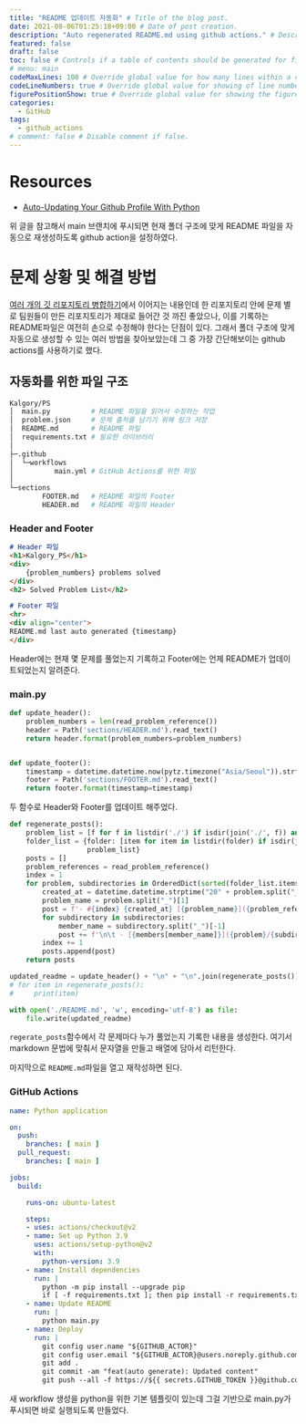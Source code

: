 ```yaml
---
title: "README 업데이트 자동화" # Title of the blog post.
date: 2021-08-06T01:25:18+09:00 # Date of post creation.
description: "Auto regenerated README.md using github actions." # Description used for search engine.
featured: false
draft: false
toc: false # Controls if a table of contents should be generated for first-level links automatically.
# menu: main
codeMaxLines: 100 # Override global value for how many lines within a code block before auto-collapsing.
codeLineNumbers: true # Override global value for showing of line numbers within code block.
figurePositionShow: true # Override global value for showing the figure label.
categories:
  - GitHub
tags:
  - github_actions
# comment: false # Disable comment if false.
---
```


# Resources

- [Auto-Updating Your Github Profile With Python](https://towardsdatascience.com/auto-updating-your-github-profile-with-python-cde87b638168)

위 글을 참고해서 main 브랜치에 푸시되면 현재 폴더 구조에 맞게 README 파일을 자동으로 재생성하도록 github action을 설정하였다. 

# 문제 상황 및 해결 방법

[여러 개의 깃 리포지토리 병합하기](https://wilddoubt.github.io/post/%EC%97%AC%EB%9F%AC-%EA%B0%9C%EC%9D%98-%EA%B9%83-%EB%A6%AC%ED%8F%AC%EC%A7%80%ED%86%A0%EB%A6%AC-%EB%B3%91%ED%95%A9%ED%95%98%EA%B8%B0)에서 이어지는 내용인데 한 리포지토리 안에 문제 별로 팀원들이 만든 리포지토리가 제대로 들어간 것 까진 좋았으나, 이를 기록하는 README파일은 여전히 손으로 수정해야 한다는 단점이 있다. 그래서 폴더 구조에 맞게 자동으로 생성할 수 있는 여러 방법을 찾아보았는데 그 중 가장 간단해보이는 github actions를 사용하기로 했다. 

## 자동화를 위한 파일 구조
```bash
Kalgory/PS
│  main.py          # README 파일을 읽어서 수정하는 작업
│  problem.json     # 문제 출처를 남기기 위해 링크 저장
│  README.md        # README 파일
│  requirements.txt # 필요한 라이브러리
│  
├─.github
│  └─workflows
│          main.yml # GitHub Actions를 위한 파일
│          
└─sections
        FOOTER.md   # README 파일의 Footer
        HEADER.md   # README 파일의 Header
```
### Header and Footer

```markdown
# Header 파일
<h1>Kalgory_PS</h1>
<div>
    {problem_numbers} problems solved
</div>
<h2> Solved Problem List</h2>

# Footer 파일
<hr>
<div align="center">
README.md last auto generated {timestamp}
</div>
```

Header에는 현재 몇 문제를 풀었는지 기록하고 Footer에는 언제 README가 업데이트되었는지 알려준다.

### main.py

```python
def update_header():
    problem_numbers = len(read_problem_reference())
    header = Path('sections/HEADER.md').read_text()
    return header.format(problem_numbers=problem_numbers)


def update_footer():
    timestamp = datetime.datetime.now(pytz.timezone("Asia/Seoul")).strftime("%c")
    footer = Path('sections/FOOTER.md').read_text()
    return footer.format(timestamp=timestamp)
```

두 함수로 Header와 Footer를 업데이트 해주었다. 

```python
def regenerate_posts():
    problem_list = [f for f in listdir('./') if isdir(join('./', f)) and f not in ignore_list]
    folder_list = {folder: [item for item in listdir(folder) if isdir(join('./', folder, item))] for folder in
                   problem_list}
    posts = []
    problem_references = read_problem_reference()
    index = 1
    for problem, subdirectories in OrderedDict(sorted(folder_list.items())).items():
        created_at = datetime.datetime.strptime("20" + problem.split("_")[0], "%Y%m%d").strftime("%Y.%m.%d")
        problem_name = problem.split("_")[1]
        post = f'- #{index} {created_at} [{problem_name}]({problem_references[problem_name]})'
        for subdirectory in subdirectories:
            member_name = subdirectory.split("_")[-1]
            post += f'\n\t - [{members[member_name]}]({problem}/{subdirectory})'
        index += 1
        posts.append(post)
    return posts

updated_readme = update_header() + "\n" + "\n".join(regenerate_posts()) + "\n" + update_footer()
# for item in regenerate_posts():
#     print(item)

with open('./README.md', 'w', encoding='utf-8') as file:
    file.write(updated_readme)
```

`regerate_posts`함수에서 각 문제마다 누가 풀었는지 기록한 내용을 생성한다. 여기서 markdown 문법에 맞춰서 문자열을 만들고 배열에 담아서 리턴한다.

마지막으로 `README.md`파일을 열고 재작성하면 된다.

### GitHub Actions

```yaml
name: Python application

on:
  push:
    branches: [ main ]
  pull_request:
    branches: [ main ]

jobs:
  build:

    runs-on: ubuntu-latest

    steps:
    - uses: actions/checkout@v2
    - name: Set up Python 3.9
      uses: actions/setup-python@v2
      with:
        python-version: 3.9
    - name: Install dependencies
      run: |
        python -m pip install --upgrade pip
        if [ -f requirements.txt ]; then pip install -r requirements.txt; fi
    - name: Update README
      run: |
        python main.py
    - name: Deploy
      run: |
        git config user.name "${GITHUB_ACTOR}"
        git config user.email "${GITHUB_ACTOR}@users.noreply.github.com"
        git add .
        git commit -am "feat(auto generate): Updated content"
        git push --all -f https://${{ secrets.GITHUB_TOKEN }}@github.com/${GITHUB_REPOSITORY}.git
```

새 workflow 생성을 python을 위한 기본 템플릿이 있는데 그걸 기반으로 main.py가 푸시되면 바로 실행되도록 만들었다. 

